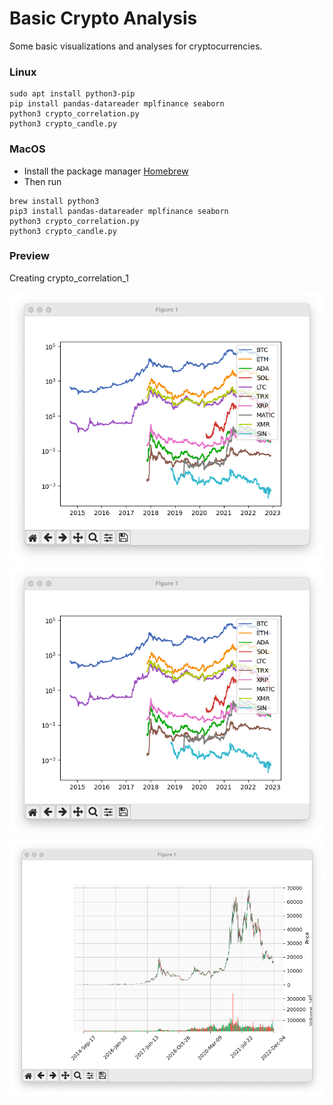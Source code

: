 # Basic Crypto Analysis
Some basic visualizations and analyses for cryptocurrencies.

### Linux
````
sudo apt install python3-pip
pip install pandas-datareader mplfinance seaborn
python3 crypto_correlation.py 
python3 crypto_candle.py 
````

### MacOS
- Install the package manager [Homebrew](https://brew.sh/)
- Then run
````
brew install python3
pip3 install pandas-datareader mplfinance seaborn
python3 crypto_correlation.py 
python3 crypto_candle.py 
````

### Preview
Creating crypto_correlation_1

![crypto_correlation_1.png](images/crypto_correlation_1.png?raw=true)
![crypto_correlation_2.png](images/crypto_correlation_1.png?raw=true)
![crypto_candle.png](images/crypto_candle.png?raw=true)



